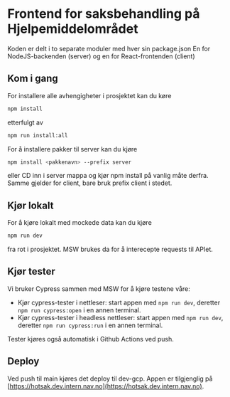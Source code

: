 # Frontend for saksbehandling på Hjelpemiddelområdet

Koden er delt i to separate moduler med hver sin package.json
En for NodeJS-backenden (server) og en for React-frontenden (client)

## Kom i gang

For installere alle avhengigheter i prosjektet kan du køre

```bash
npm install
```

etterfulgt av

```bash
npm run install:all
```

For å installere pakker til server kan du kjøre

```bash
npm install <pakkenavn> --prefix server
```

eller CD inn i server mappa og kjør npm install på vanlig måte derfra.
Samme gjelder for client, bare bruk prefix client i stedet.

## Kjør lokalt

For å kjøre lokalt med mockede data kan du kjøre

```bash
npm run dev
```

fra rot i prosjektet. MSW brukes da for å interecepte requests til APIet.

## Kjør tester

Vi bruker Cypress sammen med MSW for å kjøre testene våre:

- Kjør cypress-tester i nettleser: start appen med `npm run dev`, deretter `npm run cypress:open` i en annen terminal.
- Kjør cypress-tester i headless nettleser: start appen med `npm run dev`, deretter `npm run cypress:run` i en annen
  terminal.

Tester kjøres også automatisk i Github Actions ved push.

## Deploy

Ved push til main kjøres det deploy til dev-gcp. Appen er tilgjenglig
på [https://hotsak.dev.intern.nav.no](https://hotsak.dev.intern.nav.no).
